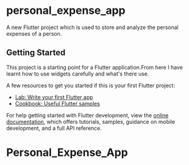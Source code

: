 # personal_expense_app

A new Flutter project which is used to store and analyze the personal expenses of a person.

## Getting Started

This project is a starting point for a Flutter application.From here I have learnt how to use widgets carefully and what's there use.

A few resources to get you started if this is your first Flutter project:

- [Lab: Write your first Flutter app](https://docs.flutter.dev/get-started/codelab)
- [Cookbook: Useful Flutter samples](https://docs.flutter.dev/cookbook)

For help getting started with Flutter development, view the
[online documentation](https://docs.flutter.dev/), which offers tutorials,
samples, guidance on mobile development, and a full API reference.
# Personal_Expense_App
